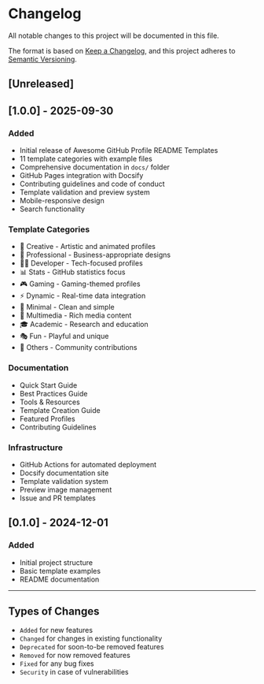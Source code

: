 # Changelog

All notable changes to this project will be documented in this file.

The format is based on [Keep a Changelog](https://keepachangelog.com/en/1.0.0/),
and this project adheres to [Semantic Versioning](https://semver.org/spec/v2.0.0.html).

## [Unreleased]

## [1.0.0] - 2025-09-30

### Added
- Initial release of Awesome GitHub Profile README Templates
- 11 template categories with example files
- Comprehensive documentation in `docs/` folder
- GitHub Pages integration with Docsify
- Contributing guidelines and code of conduct
- Template validation and preview system
- Mobile-responsive design
- Search functionality

### Template Categories
- 🎨 Creative - Artistic and animated profiles
- 💼 Professional - Business-appropriate designs  
- 👨‍💻 Developer - Tech-focused profiles
- 📊 Stats - GitHub statistics focus
- 🎮 Gaming - Gaming-themed profiles
- ⚡ Dynamic - Real-time data integration
- 🎯 Minimal - Clean and simple
- 🎪 Multimedia - Rich media content
- 🎓 Academic - Research and education
- 🎭 Fun - Playful and unique
- 🔧 Others - Community contributions

### Documentation
- Quick Start Guide
- Best Practices Guide
- Tools & Resources
- Template Creation Guide
- Featured Profiles
- Contributing Guidelines

### Infrastructure
- GitHub Actions for automated deployment
- Docsify documentation site
- Template validation system
- Preview image management
- Issue and PR templates

## [0.1.0] - 2024-12-01

### Added
- Initial project structure
- Basic template examples
- README documentation

---

## Types of Changes
- `Added` for new features
- `Changed` for changes in existing functionality
- `Deprecated` for soon-to-be removed features
- `Removed` for now removed features
- `Fixed` for any bug fixes
- `Security` in case of vulnerabilities